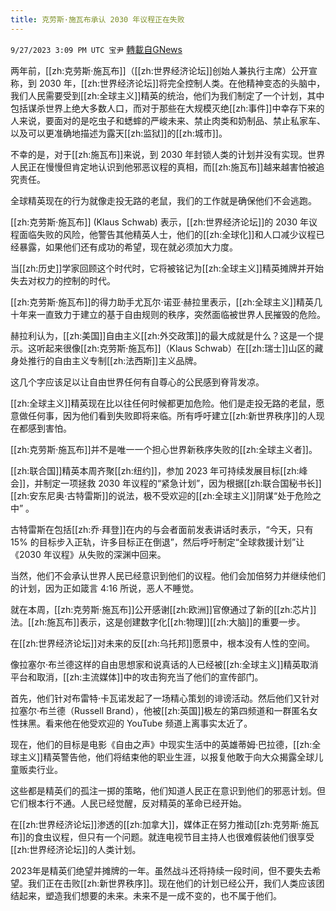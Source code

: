 ```yaml
---
title: 克劳斯·施瓦布承认 2030 年议程正在失败
---
```

`9/27/2023 3:09 PM UTC 宝尹` [轉載自GNews](https://gnews.org/articles/1747853)

两年前，[[zh:克劳斯·施瓦布]]（[[zh:世界经济论坛]]创始人兼执行主席）公开宣称，到 2030 年，[[zh:世界经济论坛]]将完全控制人类。在他精神变态的头脑中，我们人民需要受到[[zh:全球主义]]精英的统治，他们为我们制定了一个计划，其中包括谋杀世界上绝大多数人口，而对于那些在大规模灭绝[[zh:事件]]中幸存下来的人来说，要面对的是吃虫子和蟋蟀的严峻未来、禁止肉类和奶制品、禁止私家车、以及可以更准确地描述为露天[[zh:监狱]]的[[zh:城市]]。

不幸的是，对于[[zh:施瓦布]]来说，到 2030 年封锁人类的计划并没有实现。世界人民正在慢慢但肯定地认识到他邪恶议程的真相，而[[zh:施瓦布]]越来越害怕被追究责任。

全球精英现在的行为就像走投无路的老鼠，我们的工作就是确保他们不会逃跑。

[[zh:克劳斯·施瓦布]] (Klaus Schwab) 表示，[[zh:世界经济论坛]]的 2030 年议程面临失败的风险，他警告其他精英人士，他们的[[zh:全球化]]和人口减少议程已经暴露，如果他们还有成功的希望，现在就必须加大力度。

当[[zh:历史]]学家回顾这个时代时，它将被铭记为[[zh:全球主义]]精英摊牌并开始失去对权力的控制的时代。

[[zh:克劳斯·施瓦布]]的得力助手尤瓦尔·诺亚·赫拉里表示，[[zh:全球主义]]精英几十年来一直致力于建立的基于自由规则的秩序，突然面临被世界人民摧毁的危险。

赫拉利认为，[[zh:美国]]自由主义[[zh:外交政策]]的最大成就是什么？这是一个提示。这听起来很像[[zh:克劳斯·施瓦布]]（Klaus Schwab）在[[zh:瑞士]]山区的藏身处推行的自由主义专制[[zh:法西斯]]主义品牌。

这几个字应该足以让自由世界任何有自尊心的公民感到脊背发凉。

[[zh:全球主义]]精英现在比以往任何时候都更加危险。他们是走投无路的老鼠，愿意做任何事，因为他们看到失败即将来临。所有呼吁建立[[zh:新世界秩序]]的人现在都感到害怕。

[[zh:克劳斯·施瓦布]]并不是唯一一个担心世界新秩序失败的[[zh:全球主义者]]。

[[zh:联合国]]精英本周齐聚[[zh:纽约]]，参加 2023 年可持续发展目标[[zh:峰会]]，并制定一项拯救 2030 年议程的“紧急计划”，因为根据[[zh:联合国秘书长]][[zh:安东尼奥·古特雷斯]]的说法，极不受欢迎的[[zh:全球主义]]阴谋“处于危险之中” 。

古特雷斯在包括[[zh:乔·拜登]]在内的与会者面前发表讲话时表示，“今天，只有 15% 的目标步入正轨，许多目标正在倒退”，然后呼吁制定“全球救援计划”让《2030 年议程》从失败的深渊中回来。

当然，他们不会承认世界人民已经意识到他们的议程。他们会加倍努力并继续他们的计划，因为正如箴言 4:16 所说，恶人不睡觉。

就在本周，[[zh:克劳斯·施瓦布]]公开感谢[[zh:欧洲]]官僚通过了新的[[zh:芯片]]法。[[zh:施瓦布]]表示，这是创建数字化[[zh:物理]][[zh:大脑]]的重要一步。

在[[zh:世界经济论坛]]对未来的反[[zh:乌托邦]]愿景中，根本没有人性的空间。

像拉塞尔·布兰德这样的自由思想家和说真话的人已经被[[zh:全球主义]]精英取消平台和取消，[[zh:主流媒体]]中的攻击狗充当了他们的宣传部门。

首先，他们针对布雷特·卡瓦诺发起了一场精心策划的诽谤活动。然后他们又针对拉塞尔·布兰德（Russell Brand），他被[[zh:英国]]极左的第四频道和一群匿名女性抹黑。看来他在他受欢迎的 YouTube 频道上离事实太近了。

现在，他们的目标是电影《自由之声》中现实生活中的英雄蒂姆·巴拉德，[[zh:全球主义]]精英警告他，他们将结束他的职业生涯，以报复他敢于向大众揭露全球儿童贩卖行业。

这些都是精英们的孤注一掷的策略，他们知道人民正在意识到他们的邪恶计划。但它们根本行不通。人民已经觉醒，反对精英的革命已经开始。

在[[zh:世界经济论坛]]渗透的[[zh:加拿大]]，媒体正在努力推动[[zh:克劳斯·施瓦布]]的食虫议程，但只有一个问题。就连电视节目主持人也很难假装他们很享受[[zh:世界经济论坛]]的人类计划。

2023年是精英们绝望并摊牌的一年。虽然战斗还将持续一段时间，但不要失去希望。我们正在击败[[zh:新世界秩序]]。现在他们的计划已经公开，我们人类应该团结起来，塑造我们想要的未来。未来不是一成不变的，也不属于他们。
